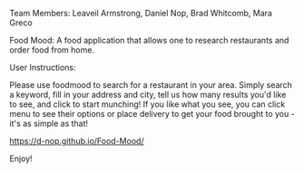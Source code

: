 Team Members: Leaveil Armstrong, Daniel Nop, Brad Whitcomb, Mara Greco

Food Mood: A food application that allows one to research restaurants and order food from home.

User Instructions:

Please use foodmood to search for a restaurant in your area. Simply search a keyword, fill in your address and city, tell us how many results you'd like to see, and click to start munching! If you like what you see, you can click menu to see their options or place delivery to get your food brought to you - it's as simple as that!

https://d-nop.github.io/Food-Mood/

Enjoy!
